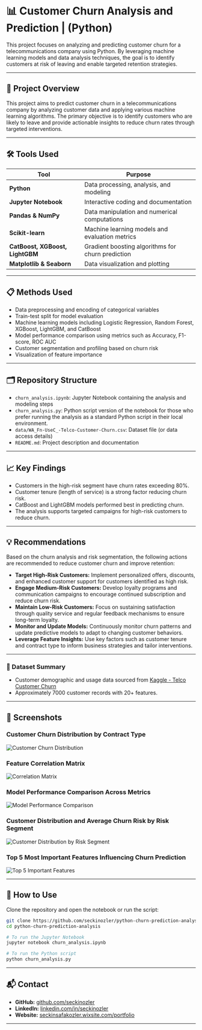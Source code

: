 # 📊 Customer Churn Analysis and Prediction | (Python)

This project focuses on analyzing and predicting customer churn for a telecommunications company using Python. By leveraging machine learning models and data analysis techniques, the goal is to identify customers at risk of leaving and enable targeted retention strategies.

---

## 📌 Project Overview

This project aims to predict customer churn in a telecommunications company by analyzing customer data and applying various machine learning algorithms. The primary objective is to identify customers who are likely to leave and provide actionable insights to reduce churn rates through targeted interventions.

---

## 🛠️ Tools Used

| Tool             | Purpose                              |
|------------------------|--------------------------------------------|
| **Python**             | Data processing, analysis, and modeling    |
| **Jupyter Notebook**   | Interactive coding and documentation       |
| **Pandas & NumPy**     | Data manipulation and numerical computations|
| **Scikit-learn**       | Machine learning models and evaluation metrics |
| **CatBoost, XGBoost, LightGBM** | Gradient boosting algorithms for churn prediction |
| **Matplotlib & Seaborn** | Data visualization and plotting          |

---

## 📋 Methods Used
- Data preprocessing and encoding of categorical variables
- Train-test split for model evaluation
- Machine learning models including Logistic Regression, Random Forest, XGBoost, LightGBM, and CatBoost
- Model performance comparison using metrics such as Accuracy, F1-score, ROC AUC
- Customer segmentation and profiling based on churn risk
- Visualization of feature importance

---

## 🗂️ Repository Structure
- `churn_analysis.ipynb`: Jupyter Notebook containing the analysis and modeling steps
- `churn_analysis.py`: Python script version of the notebook for those who prefer running the analysis as a standard Python script in their local environment.
- `data/WA_Fn-UseC_-Telco-Customer-Churn.csv`: Dataset file (or data access details)
- `README.md`: Project description and documentation

---

## 📈 Key Findings
- Customers in the high-risk segment have churn rates exceeding 80%.
- Customer tenure (length of service) is a strong factor reducing churn risk.
- CatBoost and LightGBM models performed best in predicting churn.
- The analysis supports targeted campaigns for high-risk customers to reduce churn.

---

## 💡 Recommendations

Based on the churn analysis and risk segmentation, the following actions are recommended to reduce customer churn and improve retention:

- **Target High-Risk Customers:** Implement personalized offers, discounts, and enhanced customer support for customers identified as high risk.  
- **Engage Medium-Risk Customers:** Develop loyalty programs and communication campaigns to encourage continued subscription and reduce churn risk.  
- **Maintain Low-Risk Customers:** Focus on sustaining satisfaction through quality service and regular feedback mechanisms to ensure long-term loyalty.  
- **Monitor and Update Models:** Continuously monitor churn patterns and update predictive models to adapt to changing customer behaviors.  
- **Leverage Feature Insights:** Use key factors such as customer tenure and contract type to inform business strategies and tailor interventions.

---

### 📁 Dataset Summary
- Customer demographic and usage data sourced from [Kaggle - Telco Customer Churn](https://www.kaggle.com/datasets/blastchar/telco-customer-churn?resource=download)  
- Approximately 7000 customer records with 20+ features.

---

## 📸 Screenshots

### Customer Churn Distribution by Contract Type
![Customer Churn Distribution](screenshots/1.png)

### Feature Correlation Matrix
![Correlation Matrix](screenshots/2.png)

### Model Performance Comparison Across Metrics
![Model Performance Comparison](screenshots/3.png)

### Customer Distribution and Average Churn Risk by Risk Segment
![Customer Distribution by Risk Segment](screenshots/4.png)

### Top 5 Most Important Features Influencing Churn Prediction
![Top 5 Important Features](screenshots/5.png)

---

## 🚀 How to Use

Clone the repository and open the notebook or run the script:

```bash
git clone https://github.com/seckinozler/python-churn-prediction-analysis.git
cd python-churn-prediction-analysis

# To run the Jupyter Notebook
jupyter notebook churn_analysis.ipynb

# To run the Python script
python churn_analysis.py
```
------

## 📬 Contact

- **GitHub:** [github.com/seckinozler](https://github.com/seckinozler)  
- **LinkedIn:** [linkedin.com/in/seckinozler](https://www.linkedin.com/in/seckinozler/)  
- **Website:** [seckinsafakozler.wixsite.com/portfolio](https://seckinsafakozler.wixsite.com/portfolio)

---

